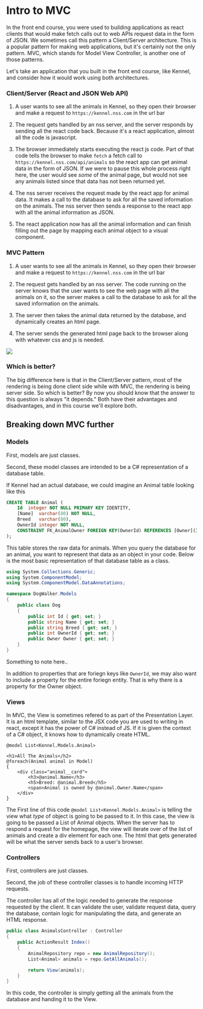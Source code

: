 # Intro to MVC

In the front end course, you were used to building applications as react clients that would make fetch calls out to web APIs request data in the form of JSON.
We sometimes call this pattern a Client/Server architecture. This is a popular pattern for making web applications, but it's certainly not the only pattern.
MVC, which stands for Model View Controller, is another one of those patterns.

Let's take an application that you built in the front end course, like Kennel, and consider how it would work using both architectures.

### Client/Server (React and JSON Web API)
1. A user wants to see all the animals in Kennel, so they open their browser and make a request to `https://kennel.nss.com` in the url bar

1. The request gets handled by an nss server, and the server responds by sending all the react code back. Because it's a react application, almost all the code is javascript.

1. The browser immediately starts executing the react js code. Part of that code tells the browser to make `fetch` a fetch call to `https://kennel.nss.com/api/animals` so the react app can get animal data in the form of JSON. If we were to pause this whole process right here, the user would see _some_ of the animal page, but would not see any animals listed since that data has not been returned yet.

1. The nss server receives the request made by the react app for animal data. It makes a call to the database to ask for all the saved information on the animals. The nss server then sends a response to the react app with all the animal information as JSON.

1. The react application now has all the animal information and can finish filling out the page by mapping each animal object to a visual component.


### MVC Pattern

1. A user wants to see all the animals in Kennel, so they open their browser and make a request to `https://kennel.nss.com` in the url bar

1. The request gets handled by an nss server. The code running on the server knows that the user wants to see the web page with all the animals on it, so the server makes a call to the database to ask for all the saved information on the animals.

1. The server then takes the animal data returned by the database, and dynamically creates an html page.

1. The server sends the generated html page back to the browser along with whatever css and js is needed.

![](./images/asp-net-workflow.png)


### Which is better?
The big difference here is that in the Client/Server pattern, most of the rendering is being done client side while with MVC, the rendering is being server side.
So which is better? By now you should know that the answer to this question is always "it depends." Both have their advantages and disadvantages, and in this course we'll explore both.


## Breaking down MVC further

### Models

First, models are just classes.

Second, these model classes are intended to be a C# representation of a database table.

If Kennel had an actual database, we could imagine an Animal table looking like this

```sql
CREATE TABLE Animal (
    Id	integer NOT NULL PRIMARY KEY IDENTITY,
    [Name]	varchar(80) NOT NULL,
    Breed	varchar(80),
    OwnerId	integer NOT NULL,
    CONSTRAINT FK_AnimalOwner FOREIGN KEY(OwnerId) REFERENCES [Owner](Id)
);
```

This table stores the raw data for animals. When you query the database for an animal, you want to represent that data as an object in your code. Below is the most basic representation of that database table as a class.


```cs
using System.Collections.Generic;
using System.ComponentModel;
using System.ComponentModel.DataAnnotations;

namespace DogWalker.Models
{
    public class Dog
    {
        public int Id { get; set; }
        public string Name { get; set; }
        public string Breed { get; set; }
        public int OwnerId { get; set; }
        public Owner Owner { get; set; }
    }
}
```

Something to note here.. 

In addition to properties that are foriegn keys like `OwnerId`, we may also want to include a property for the entire foriegn entity. That is why there is a property for the Owner object.

### Views

In MVC, the View is sometimes refered to as part of the Presentation Layer. It is an html template, similar to the JSX code you are used to writing in react, except it has the power of C# instead of JS. If it is given the context of a C# object, it knows how to dynamically create HTML.

```html+razor
@model List<Kennel.Models.Animal>

<h1>All The Animals</h2>
@foreach(Animal animal in Model)
{
    <div class="animal__card">
        <h3>@animal.Name</h3>
        <h5>Breed: @animal.Breed</h5>
        <span>Animal is owned by @animal.Owner.Name</span>
    </div>
}
```

The First line of this code `@model List<Kennel.Models.Animal>` is telling the view what _type_ of object is going to be passed to it. In this case, the view is going to be passed a List of Animal objects. When the server has to respond a request for the homepage, the view will iterate over of the list of animals and create a div element for each one. The html that gets generated will be what the server sends back to a user's browser.

### Controllers

First, controllers are just classes.

Second, the job of these controller classes is to handle incoming HTTP requests. 

The controller has all of the logic needed to generate the  response requested by the client. It can validate the user, validate request data, query the database, contain logic for manipulating the data, and generate an HTML response.

```csharp
public class AnimalsController : Controller
{
    public ActionResult Index()
    {
        AnimalRepository repo = new AnimalRepository();
        List<Animal> animals = repo.GetAllAnimals();

        return View(animals);
    }
}
```

In this code, the controller is simply getting all the animals from the database and handing it to the View. 
